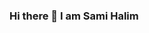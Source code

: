 ### Hi there 👋 I am Sami Halim

<!--
**samihalim/samihalim** is a ✨ _special_ ✨ repository because its `README.md` (this file) appears on your GitHub profile.

Here are some ideas to get you started:

- 🔭 I’m currently working on finding a Web Development or Project Manager position
- 🌱 I’m currently learning/imporving my understanding of Javascript and React 
- 👯 I’m looking to collaborate on open source sustinablity related projects 
- 💬 Ask me about being a third culture kid
- 📫 How to reach me: samihalim@gmail.com
- 😄 Pronouns: he/him

-->
